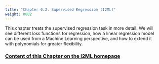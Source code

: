 ```yaml
---
title: "Chapter 0.2: Supervised Regression (I2ML)"
weight: 0002
---
```

This chapter treats the supervised regression task in more detail. We will see different loss functions for regression, how a linear regression model can be used from a Machine Learning perspective, and how to extend it with polynomials for greater flexibility.

<!--more-->

### [Content of this Chapter on the I2ML homepage](https://slds-lmu.github.io/i2ml/chapters/02_supervised_regression/)